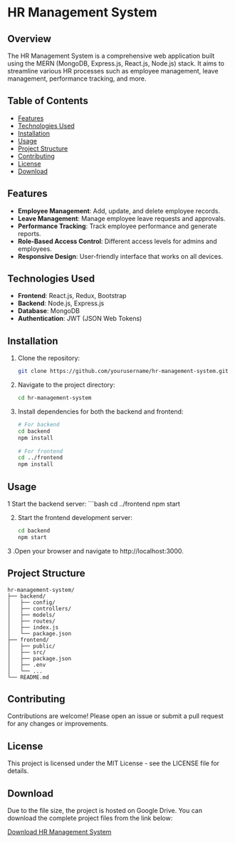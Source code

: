 # HR Management System

## Overview

The HR Management System is a comprehensive web application built using the MERN (MongoDB, Express.js, React.js, Node.js) stack. It aims to streamline various HR processes such as employee management, leave management, performance tracking, and more.

## Table of Contents

- [Features](#features)
- [Technologies Used](#technologies-used)
- [Installation](#installation)
- [Usage](#usage)
- [Project Structure](#project-structure)
- [Contributing](#contributing)
- [License](#license)
- [Download](#download)

## Features

- **Employee Management**: Add, update, and delete employee records.
- **Leave Management**: Manage employee leave requests and approvals.
- **Performance Tracking**: Track employee performance and generate reports.
- **Role-Based Access Control**: Different access levels for admins and employees.
- **Responsive Design**: User-friendly interface that works on all devices.

## Technologies Used

- **Frontend**: React.js, Redux, Bootstrap
- **Backend**: Node.js, Express.js
- **Database**: MongoDB
- **Authentication**: JWT (JSON Web Tokens)

## Installation

1. Clone the repository:
   ```bash
   git clone https://github.com/yourusername/hr-management-system.git

2. Navigate to the project directory:
   ```bash
   cd hr-management-system
   
3. Install dependencies for both the backend and frontend:
   ```bash
   # For backend
   cd backend
   npm install
  
   # For frontend
   cd ../frontend
   npm install

## Usage
   
1 Start the backend server:
    ```bash
    cd ../frontend
    npm start

2. Start the frontend development server:
    ```bash
    cd backend
    npm start


3 .Open your browser and navigate to http://localhost:3000.

## Project Structure

    
    hr-management-system/
    ├── backend/
    │   ├── config/
    │   ├── controllers/
    │   ├── models/
    │   ├── routes/
    │   ├── index.js
    │   └── package.json
    ├── frontend/
    │   ├── public/
    │   ├── src/
    │   ├── package.json
    │   ├── .env
    │   └── ...
    └── README.md
## Contributing
Contributions are welcome! Please open an issue or submit a pull request for any changes or improvements.

## License
This project is licensed under the MIT License - see the LICENSE file for details.

## Download
Due to the file size, the project is hosted on Google Drive. You can download the complete project files from the link below:

[Download HR Management System](https://drive.google.com/file/d/1oRlwv4T7NsdDxgwaavC-NQ43KRRTJwmz/view?usp=sharing)

